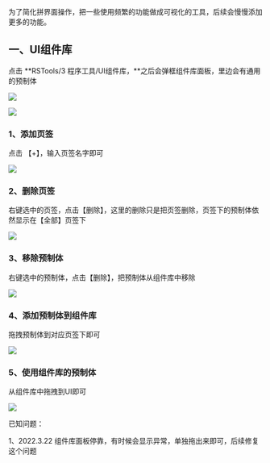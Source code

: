 为了简化拼界面操作，把一些使用频繁的功能做成可视化的工具，后续会慢慢添加更多的功能。



## 一、UI组件库
点击 **RSTools/3 程序工具/UI组件库，**之后会弹框组件库面板，里边会有通用的预制体

![](https://cdn.nlark.com/yuque/0/2024/png/22817384/1714443375974-60ae2933-4226-42ee-bba7-134f013aff4c.png)



![](https://cdn.nlark.com/yuque/0/2024/png/22817384/1714443334920-ae03cdb9-8475-42ce-996e-3b0acf00e764.png)

### 1、添加页签
点击 【+】，输入页签名字即可

![](https://cdn.nlark.com/yuque/0/2024/png/22817384/1714443584220-c287b4ef-875c-4682-a04b-6633f7017c10.png)

### 2、删除页签
右键选中的页签，点击【删除】，这里的删除只是把页签删除，页签下的预制体依然显示在【全部】页签下

![](https://cdn.nlark.com/yuque/0/2024/png/22817384/1714443601548-d968cdb7-74ec-4e6a-b407-68c773d61732.png)

### 3、移除预制体
右键选中的预制体，点击【删除】，把预制体从组件库中移除

![](https://cdn.nlark.com/yuque/0/2024/png/22817384/1714443714114-969a32fc-b45f-4ed1-85c9-b4ebf2c9c248.png)

### 4、添加预制体到组件库
拖拽预制体到对应页签下即可

![](https://cdn.nlark.com/yuque/0/2024/png/22817384/1714443978927-925a00c9-726b-4432-b3a8-6f187e87c591.png)

### 5、使用组件库的预制体
从组件库中拖拽到UI即可

![](https://cdn.nlark.com/yuque/0/2024/png/22817384/1714444006773-6cbc42ce-8708-4d66-ac29-7a229e7f1851.png)





已知问题：

1、2022.3.22 组件库面板停靠，有时候会显示异常，单独拖出来即可，后续修复这个问题

